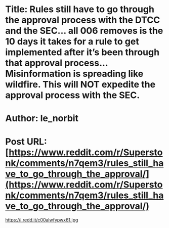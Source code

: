 # Title: Rules still have to go through the approval process with the DTCC and the SEC... all 006 removes is the 10 days it takes for a rule to get implemented after it’s been through that approval process... Misinformation is spreading like wildfire. This will NOT expedite the approval process with the SEC.
# Author: le_norbit
# Post URL: [https://www.reddit.com/r/Superstonk/comments/n7qem3/rules_still_have_to_go_through_the_approval/](https://www.reddit.com/r/Superstonk/comments/n7qem3/rules_still_have_to_go_through_the_approval/)


https://i.redd.it/c00alwfypwx61.jpg